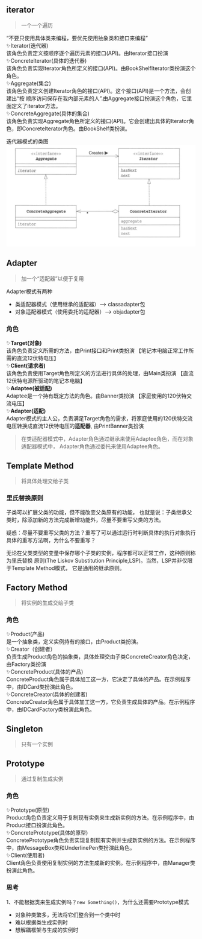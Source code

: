 ## iterator
> 一个一个遍历

“不要只使用具体类来编程，要优先使用抽象类和接口来编程”  
✨Iterator(迭代器)  
  该角色负责定义按顺序逐个遍历元素的接口(API)。由Iterator接口扮演  
✨Concretelterator(具体的迭代器)  
  该角色负责实现Iterator角色所定义的接口(API)。由BookShelfIterator类扮演这个角色。  
✨Aggregate(集合)  
  该角色负责定义创建Iterator角色的接口(API)。这个接口(API)是一个方法，会创建出“按
顺序访问保存在我内部元素的人”.由Aggregate接口扮演这个角色，它里面定义了iterator方法。  
✨ConcreteAggregate(具体的集合)   
  该角色负责实现Aggregate角色所定义的接口(API)。它会创建出具体的Iterator角色，即Concretelterator角色。由BookShelf类扮演。  

迭代器模式的类图  
![img.png](src%2Fmain%2Fresources%2Fimg%2Fimg.png)

## Adapter  
> 加一个“适配器”以便于复用

Adapter模式有两种
- 类适配器模式（使用继承的适配器）--> classadapter包
- 对象适配器模式（使用委托的适配器）--> objadapter包

### 角色
✨**Target(对象)**  
  该角色负责定义所需的方法，由Print接口和Print类扮演  【笔记本电脑正常工作所需的直流12伏特电压】  
✨**Client(请求者)**  
  该角色负责使用Target角色所定义的方法进行具体的处理，由Main类扮演  【直流12伏特电源所驱动的笔记本电脑】  
✨**Adaptee(被适配)**  
  Adaptee是一个持有既定方法的角色。由Banner类扮演  【家庭使用的120伏特交流电压】  
✨**Adapter(适配)**  
  Adapter模式的主人公，负责满足Target角色的需求，将家庭使用的120伏特交流电压转换成直流12伏特电压的**适配器**,
由PrintBanner类扮演  

> 在类适配器模式中，Adapter角色通过继承来使用Adaptee角色，而在对象适配器模式中，
Adapter角色通过委托来使用Adaptee角色。

## Template Method
> 将具体处理交给子类

### 里氏替换原则
子类可以扩展父类的功能，但不能改变父类原有的功能，
也就是说：子类继承父类时，除添加新的方法完成新增功能外，尽量不要重写父类的方法。

疑惑：尽量不要重写父类的方法？重写了可以通过运行时判断具体的执行对象执行具体的重写方法啊，为什么不要重写？

无论在父类类型的变量中保存哪个子类的实例，程序都可以正常工作，这种原则称为里氏替换
原则(The Liskov Substitution Principle,LSP)。当然，LSP并非仅限于Template Method模式，
它是通用的继承原则。

## Factory Method
> 将实例的生成交给子类

### 角色
✨Product(产品)  
  是一个抽象类，定义实例持有的接口，由Product类扮演。  
✨Creator（创建者）  
  负责生成Product角色的抽象类，具体处理交由子类ConcreteCreator角色决定，由Factory类扮演  
✨ConcreteProduct(具体的产品)  
  ConcreteProduct角色属于具体加工这一方，它决定了具体的产品。在示例程序中，由IDCard类扮演此角色。  
✨ConcreteCreator(具体的创建者)  
  ConcreteCreator角色属于具体加工这一方，它负责生成具体的产品。在示例程序中，由IDCardFactory类扮演此角色。

## Singleton
> 只有一个实例

## Prototype
> 通过复制生成实例

### 角色
✨Prototype(原型)  
  Product角色负责定义用于复制现有实例来生成新实例的方法。在示例程序中，由Product接口扮演此角色。  
✨ConcretePrototype(具体的原型)  
  ConcretePrototype角色负责实现复制现有实例并生成新实例的方法。在示例程序中，由MessageBox类和UnderlinePen类扮演此角色。  
✨Client(使用者)  
  Client角色负责使用复制实例的方法生成新的实例。在示例程序中，由Manager类扮演此角色。  

### 思考
1、不能根据类来生成实例吗？`new Something()`，为什么还需要Prototype模式
- 对象种类繁多，无法将它们整合到一个类中时
- 难以根据类生成实例时
- 想解耦框架与生成的实例时


